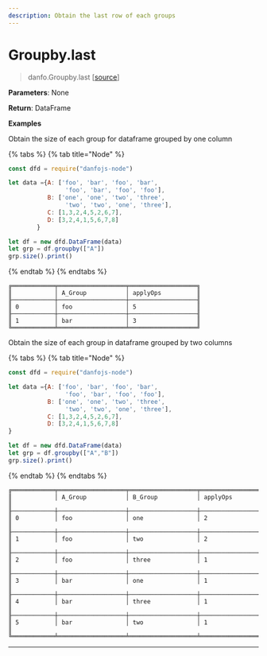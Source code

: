 ```yaml
---
description: Obtain the last row of each groups
---
```


# Groupby.last

> danfo.Groupby.last    \[[source](https://github.com/javascriptdata/danfojs/blob/9bfda6dcb6b2b620591ec7b3340d35e3f801c8ab/src/danfojs-base/aggregators/groupby.ts#L635)\]

**Parameters**: None

**Return**: DataFrame

**Examples**

Obtain the size of each group for dataframe grouped by one column

{% tabs %}
{% tab title="Node" %}
```javascript
const dfd = require("danfojs-node")

let data ={A: ['foo', 'bar', 'foo', 'bar',
                'foo', 'bar', 'foo', 'foo'],
           B: ['one', 'one', 'two', 'three',
                'two', 'two', 'one', 'three'],
           C: [1,3,2,4,5,2,6,7],
           D: [3,2,4,1,5,6,7,8]
        }

let df = new dfd.DataFrame(data)
let grp = df.groupby(["A"])
grp.size().print()
```
{% endtab %}
{% endtabs %}

```
╔════════════╤═══════════════════╤═══════════════════╗
║            │ A_Group           │ applyOps          ║
╟────────────┼───────────────────┼───────────────────╢
║ 0          │ foo               │ 5                 ║
╟────────────┼───────────────────┼───────────────────╢
║ 1          │ bar               │ 3                 ║
╚════════════╧═══════════════════╧═══════════════════╝
```

Obtain the size of each group in dataframe grouped by two columns

{% tabs %}
{% tab title="Node" %}
```javascript
const dfd = require("danfojs-node")

let data ={A: ['foo', 'bar', 'foo', 'bar',
                'foo', 'bar', 'foo', 'foo'],
           B: ['one', 'one', 'two', 'three',
                'two', 'two', 'one', 'three'],
           C: [1,3,2,4,5,2,6,7],
           D: [3,2,4,1,5,6,7,8]
}

let df = new dfd.DataFrame(data)
let grp = df.groupby(["A","B"])
grp.size().print()
```
{% endtab %}
{% endtabs %}

```
╔════════════╤═══════════════════╤═══════════════════╤═══════════════════╗
║            │ A_Group           │ B_Group           │ applyOps          ║
╟────────────┼───────────────────┼───────────────────┼───────────────────╢
║ 0          │ foo               │ one               │ 2                 ║
╟────────────┼───────────────────┼───────────────────┼───────────────────╢
║ 1          │ foo               │ two               │ 2                 ║
╟────────────┼───────────────────┼───────────────────┼───────────────────╢
║ 2          │ foo               │ three             │ 1                 ║
╟────────────┼───────────────────┼───────────────────┼───────────────────╢
║ 3          │ bar               │ one               │ 1                 ║
╟────────────┼───────────────────┼───────────────────┼───────────────────╢
║ 4          │ bar               │ three             │ 1                 ║
╟────────────┼───────────────────┼───────────────────┼───────────────────╢
║ 5          │ bar               │ two               │ 1                 ║
╚════════════╧═══════════════════╧═══════════════════╧═══════════════════╝
```

****
